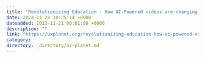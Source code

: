 ```yaml
---
title: "Revolutionizing Education - How AI-Powered videos are changing the way students learn — UX case…"
date: 2023-11-20 10:25:14 +0000
dateadded: 2023-11-21 00:01:08 +0000
description: ""
link: "https://uxplanet.org/revolutionizing-education-how-ai-powered-videos-are-changing-the-way-students-learn-ux-case-ce4c6681fc7b?source=rss----819cc2aaeee0---4"
category:
directory: _directory/ux-planet.md
---
```

